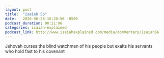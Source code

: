 ```yaml
---
layout: post
title:  "Isaiah 56"
date:   2020-06-28-10:20:56 -0500
podcast_duration: 00:21:06
categories: isaiah-explained
podcast_link: http://www.isaiahexplained.com/media/commentary/Isaiah56.mp3
---
```

Jehovah curses the blind watchmen of his people but exalts his servants who hold fast to his covenant
